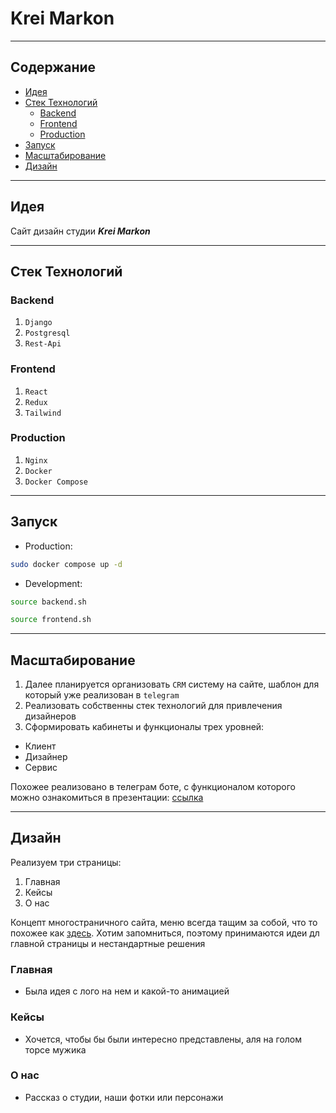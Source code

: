 # Krei Markon

---

## Содержание

- [Идея](#идея)
- [Стек Технологий](#стек-технологий)
  - [Backend](#backend)
  - [Frontend](#frontend)
  - [Production](#production)
- [Запуск](#запуск)
- [Масштабирование](#масштабирование)
- [Дизайн](#дизайн)

---

## Идея

Сайт дизайн студии ***Krei Markon***

---

## Стек Технологий

### Backend

1. `Django`
2. `Postgresql`
3. `Rest-Api`

### Frontend

1. `React`
2. `Redux`
3. `Tailwind`

### Production

1. `Nginx`
2. `Docker`
3. `Docker Compose`

---

## Запуск

- Production:

 ```sh
 sudo docker compose up -d
 ```

- Development:

 ```sh
 source backend.sh

 source frontend.sh
 ```

---

## Масштабирование

1. Далее планируется организовать `CRM` систему на сайте, шаблон для который уже реализован в `telegram`
2. Реализовать собственны стек технологий для привлечения дизайнеров
3. Сформировать кабинеты и функционалы трех уровней:

- Клиент
- Дизайнер
- Сервис

Похожее реализовано в телеграм боте, с функционалом которого можно ознакомиться в презентации: [ссылка](https://docs.google.com/presentation/d/1WKvUbvBe3qrHjb-52ZIlfuUqy4FXi_L4zd3C77jvUL0/edit?usp=sharing)

---

## Дизайн

Реализуем три страницы:

1. Главная
2. Кейсы
3. О нас

Концепт многостраничного сайта, меню всегда тащим за собой, что то похожее как [здесь](https://queensymphony.ai/). Хотим запомниться, поэтому принимаются идеи дл главной страницы и нестандартные решения

### Главная

- Была идея с лого на нем и какой-то анимацией

### Кейсы

- Хочется, чтобы бы были интересно представлены, аля на голом торсе мужика

### О нас

- Рассказ о студии, наши фотки или персонажи
